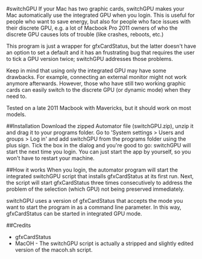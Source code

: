 #switchGPU
If your Mac has two graphic cards, switchGPU makes your Mac automatically use the integrated GPU when you login. This is useful for people who want to save energy, but also for people who face issues with their discrete GPU, e.g. a lot of Macbook Pro 2011 owners of who the discrete GPU causes lots of trouble (like crashes, reboots, etc.)

This program is just a wrapper for gfxCardStatus, but the latter doesn't have an option to set a default and it has an frustrating bug that requires the user to tick a GPU version twice; switchGPU addresses those problems.

Keep in mind that using only the integrated GPU may have some drawbacks. For example, connecting an external monitor might not work anymore afterwards. However, those who have still two working graphic cards can easily switch to the discrete GPU (or dynamic mode) when they need to.

Tested on a late 2011 Macbook with Mavericks, but it should work on most models.

##Installation
Download the zipped Automator file (switchGPU.zip), unzip it and drag it to your programs folder. Go to 'System settings > Users and groups > Log in' and add switchGPU from the programs folder using the plus sign. Tick the box in the dialog and you're good to go: switchGPU will start the next time you login. You can just start the app by yourself, so you won't have to restart your machine.

##How it works
When you login, the automator program will start the integrated switchGPU script that installs gfxCardStatus at its first run. Next, the script will start gfxCardStatus three times consecutively to address the problem of the selection (which GPU) not being preserved immediately.

switchGPU uses a version of gfxCardStatus that accepts the mode you want to start the program in as a command line parameter. In this way, gfxCardStatus can be started in integrated GPU mode.

##Credits
- gfxCardStatus
- MacOH - The switchGPU script is actually a stripped and slightly edited version of the macoh.sh script.
